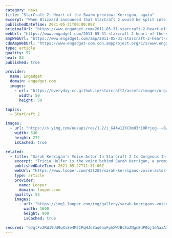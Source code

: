 ```yaml
---
category: news
title: "StarCraft 2: Heart of the Swarm preview: Kerrigan, again"
excerpt: "When Blizzard announced that StarCraft 2 would be split into three different games years ago, there was quite a bit of weeping and gnashing of teeth -- lots of complaining that the new corporate ..."
publishedDateTime: 2021-05-31T00:00:00Z
originalUrl: "https://www.engadget.com/2011-05-31-starcraft-2-heart-of-the-swarm-preview-kerrigan-again.html"
webUrl: "https://www.engadget.com/2011-05-31-starcraft-2-heart-of-the-swarm-preview-kerrigan-again.html"
ampWebUrl: "https://www.engadget.com/amp/2011-05-31-starcraft-2-heart-of-the-swarm-preview-kerrigan-again.html"
cdnAmpWebUrl: "https://www-engadget-com.cdn.ampproject.org/c/s/www.engadget.com/amp/2011-05-31-starcraft-2-heart-of-the-swarm-preview-kerrigan-again.html"
type: article
quality: 57
heat: 83
published: true

provider:
  name: Engadget
  domain: engadget.com
  images:
    - url: "https://everyday-cc.github.io/starcraft2/assets/images/organizations/engadget.com-50x50.jpg"
      width: 50
      height: 50

topics:
  - StarCraft 2

images:
  - url: "https://s.yimg.com/uu/api/res/1.2/i_G4Aw12XCXmH3r10Rrjog--~B/aD0yNzI7dz01MzA7YXBwaWQ9eXRhY2h5b24-/https://www.blogcdn.com/www.joystiq.com/media/2011/05/hotsheader.jpg"
    width: 530
    height: 272
    isCached: true

related:
  - title: "Sarah Kerrigan's Voice Actor In Starcraft 2 Is Gorgeous In Real Life"
    excerpt: "Tricia Helfer is the voice behind Sarah Kerrigan, a prominent character in \"StarCraft 2\" better known to her enemies as the \"Queen of Blades.\""
    publishedDateTime: 2021-05-27T11:31:00Z
    webUrl: "https://www.looper.com/421202/sarah-kerrigans-voice-actor-in-starcraft-2-is-gorgeous-in-real-life/"
    type: article
    provider:
      name: Looper
      domain: looper.com
    quality: 54
    images:
      - url: "https://img1.looper.com/img/gallery/sarah-kerrigans-voice-actor-in-starcraft-2-is-gorgeous-in-real-life/l-intro-1622047984.jpg"
        width: 1600
        height: 900
        isCached: true

secured: "eJqtFv3RW19Ud9qXvSe4M2CPqHJoZaqGaoFphXWJBcSoZNgcEdP0bj1eAaxA7bYgCfZcc7heeaD9pE9wr5KaM0wRRidjJt65iz9hZtlRk2+p6AF/LYFsi2Fk9SkWfl2Fb3vmzhvJJfCA8xEDvDg/x4qSfT/dApl1H5obHzAIe+FUkuRRBJe47cnu9Qqe92FkHWOC3KMR8JLgz7rDARmb+rsRxty9UPhGC4P2kQcWZEXxK1Emgp7X1spZ31/mT8VJfu8XeXGKRkgSpTBzTAsOIRG7J60GvIqttaHCdgLdSjENlWbFUBZKVpsDmwwv7OgizuKlhtNGoWvciju0kRNALWbAtP42frBMsS+WHWMDX5U=;s/s5db+bv77b0EDt+prgGg=="
---
```


